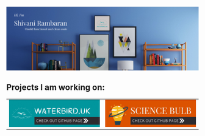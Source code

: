 <!-- Thanks for checking out my Github README profile page! -->

[![Header](https://github.com/shivanishawr/shivanishawr/blob/main/github-header.png "Header")](https://www.waterbird.uk/)
## Projects I am working on:
<table style="text-align:center;" border="0">
 <tr>
    <td><a href="https://www.waterbird.uk"><img src="https://github.com/shivanishawr/shivanishawr/blob/main/waterbird-github.gif"/></a></td>
    <td><a href="https://www.sciencebulb.com"><img src="https://github.com/shivanishawr/shivanishawr/blob/main/sciencebulb-github.gif"/></a></td>
 </tr>
</table>
